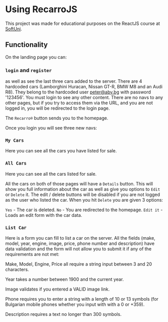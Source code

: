 # Using RecarroJS

This project was made for educational purposes on the ReactJS course at [SoftUni](https://softuni.bg).

## Functionality

On the landing page you can:

### `login` and `register`

as well as see the last three cars added to the server. There are 4 hardcoded cars (Lamborghini Huracan, Nissan GT-R, BMW M8 and an Audi R8). They belong to the hardcoded user peter@abv.bg with password '123456'. You must login to see any other content. There are no navs to any other pages, but if you try to access them via the URL, and you are not logged in, you will be redirected to the login page.

The `Recarro®` button sends you to the homepage.

Once you login you will see three new navs:

### `My Cars`

Here you can see all the cars you have listed for sale.

### `All Cars`

Here you can see all the cars listed for sale.

All the cars on both of those pages will have a `Details` button. This will show you full information about the car as well as give you options to `Edit` or `Delete` it. The edit / delete buttons will be disabled if you are not logged as the user who listed the car. When you hit `Delete` you are given 3 options:

`Yes` - The car is deleted.
`No` - You are redirected to the homepage.
`Edit it` - Loads an edit form with the car data.

### `List Car`

Here is a form you can fill to list a car on the server. All the fields (make, model, year, engine, image, price, phone number and description) have data validation and the form will not allow you to submit it if any of the requirements are not met:

Make,
Model,
Engine,
Price all require a string input between 3 and 20 characters.

Year takes a number between 1900 and the current year.

Image validates if you entered a VALID image link.

Phone requires you to enter a string with a length of 10 or 13 symbols (for Bulgarian mobile phones whether you input with with a 0 or +359).

Description requires a text no longer than 300 symbols. 
